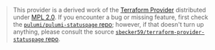 > This provider is a derived work of the [Terraform Provider](https://github.com/sbecker59/terraform-provider-statuspage)
> distributed under [MPL 2.0](https://www.mozilla.org/en-US/MPL/2.0/). If you encounter a bug or missing feature,
> first check the [`pulumi/pulumi-statuspage` repo](https://github.com/pulumi/pulumi-statuspage/issues); however, if that doesn't turn up anything,
> please consult the source [`sbecker59/terraform-provider-statuspage` repo](https://github.com/sbecker59/terraform-provider-statuspage/issues).

